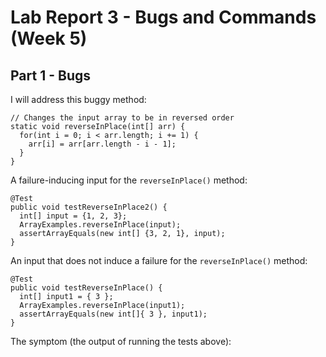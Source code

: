 # Lab Report 3 - Bugs and Commands (Week 5)

## Part 1 - Bugs
I will address this buggy method:
```
// Changes the input array to be in reversed order
static void reverseInPlace(int[] arr) {
  for(int i = 0; i < arr.length; i += 1) {
    arr[i] = arr[arr.length - i - 1];
  }
}
```
A failure-inducing input for the `reverseInPlace()` method:
```
@Test
public void testReverseInPlace2() {
  int[] input = {1, 2, 3};
  ArrayExamples.reverseInPlace(input);
  assertArrayEquals(new int[] {3, 2, 1}, input);
}
```
An input that does not induce a failure for the `reverseInPlace()` method:
```
@Test 
public void testReverseInPlace() {
  int[] input1 = { 3 };
  ArrayExamples.reverseInPlace(input1);
  assertArrayEquals(new int[]{ 3 }, input1);
}
```
The symptom (the output of running the tests above):


